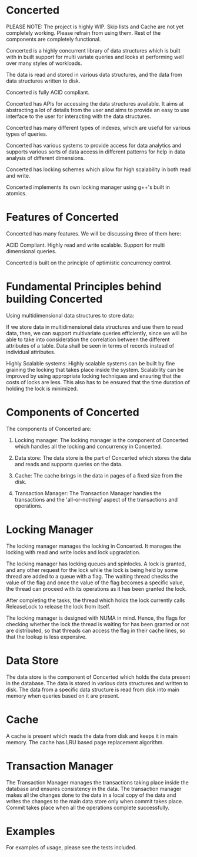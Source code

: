 Concerted
=========

PLEASE NOTE: The project is highly WIP. Skip lists and Cache are not yet completely working. Please refrain from using them. Rest of the components are completely functional.

Concerted is a highly concurrent library of data structures which is built with in built support for multi variate queries and looks at performing well over many styles of workloads.

The data is read and stored in various data structures, and the data from data structures written to disk.

Concerted is fully ACID compliant.

Concerted has APIs for accessing the data structures available. It aims at abstracting a lot of details from the user and aims to provide an easy to use interface to the user for interacting with the data structures.

Concerted has many different types of indexes, which are useful for various types of queries.

Concerted has various systems to provide access for data analytics and supports   various sorts of data access in different patterns for help in data analysis of different dimensions.

Concerted has locking schemes which allow for high scalability in both read and write.

Concerted implements its own locking manager using g++'s built in atomics.


Features of Concerted
=====================

Concerted has many features. We will be discussing three of them here:

ACID Compliant.
Highly read and write scalable.
Support for multi dimensional queries.

Concerted is built on the principle of optimistic concurrency control.


Fundamental Principles behind building Concerted
================================================

Using multidimensional data structures to store data: 

If we store data in multidimensional data structures and use them to read data, then, we can support multivariate queries efficiently, since we will be able to take into consideration the correlation between the different attributes of a table. Data shall be seen in terms of records instead of individual attributes.


Highly Scalable systems: 
Highly scalable systems can be built by fine graining the locking that takes place inside the system. Scalability can be improved by using appropriate locking techniques and ensuring that the costs of locks are less. This also has to be ensured that the time duration of holding the lock is minimized.


Components of Concerted
=======================

The components of Concerted are:


1) Locking manager: The locking manager is the component of Concerted which handles all the locking and concurrency in Concerted.

2) Data store: The data store is the part of Concerted which stores the data and reads and supports queries on the data.

3) Cache: The cache brings in the data in pages of a fixed size from the disk.

4) Transaction Manager: The Transaction Manager handles the transactions and the 'all-or-nothing' aspect of the transactions and operations.



Locking Manager
==============

The locking manager manages the locking in Concerted. It manages the locking with read and write locks and lock upgradation.

The locking manager has locking queues and spinlocks. A lock is granted, and any other request for the lock while the lock is being held by some thread are added to a queue with a flag. The waiting thread checks the value of the flag and once the value of the flag becomes a specific value, the thread can proceed with its operations as it has been granted the lock.

After completing the tasks, the thread which holds the lock currently calls ReleaseLock to release the lock from itself.

The locking manager is designed with NUMA in mind. Hence, the flags for checking whether the lock the thread is waiting for has been granted or not are distributed, so that threads can access the flag in their cache lines, so that the lookup is less expensive.


Data Store
==========

The data store is the component of Concerted which holds the data present in the database. The data is stored in various data structures and written to disk. The data from a specific data structure is read from disk into main memory when queries based on it are present.



Cache
=====

A cache is present which reads the data from disk and keeps it in main memory. The cache has LRU based page replacement algorithm.


Transaction Manager
===================

The Transaction Manager manages the transactions taking place inside the database and ensures consistency in the data. The transaction manager makes all the changes done to the data in a local copy of the data and writes the changes to the main data store only when commit takes place. Commit takes place when all the operations complete successfully.

Examples
========

For examples of usage, please see the tests included.


